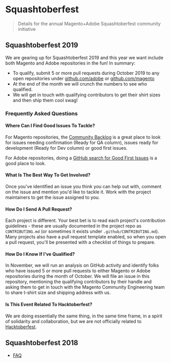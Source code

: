 # Squashtoberfest

> Details for the annual Magento+Adobe Squashtoberfest community initiative

## Squashtoberfest 2019

We are gearing up for Squashtoberfest 2019 and this year we want include both
Magento and Adobe repositories in the fun! In summary:

- To qualify, submit 5 or more pull requests during October 2019 to any open repositories
  under [github.com/adobe](https://github.com/adobe) or [github.com/magento](https://github.com/magento)
- At the end of the month we will crunch the numbers to see who qualified.
- We will get in touch with qualifying contributors to get their shirt sizes and
    then ship them cool swag!

### Frequently Asked Questions

#### Where Can I Find Good Issues To Tackle?

For Magento repositories, the [Community Backlog](https://github.com/orgs/magento/projects/6)
is a great place to look for issues needing confirmation (Ready for QA column),
issues ready for development (Ready for Dev column) or good first issues.

For Adobe repositories, doing a [GitHub search for Good First Issues](https://github.com/search?o=desc&q=org%3Aadobe+is%3Aissue+is%3Aopen+label%3A%22good+first+issue%22&s=updated&type=Issues)
is a good place to look.

#### What Is The Best Way To Get Involved?

Once you've identified an issue you think you can help out with, comment on the
issue and mention you'd like to tackle it. Work with the project maintainers to
get the issue assigned to you.

#### How Do I Send A Pull Request?

Each project is different. Your best bet is to read each project's contribution
guidelines - these are usually documented in the project repo as
`CONTRIBUTING.md` (or sometimes it exists under `.github/CONTRIBUTING.md`). Many
projects also have a pull request template enabled, so when you open a pull
request, you'll be presented with a checklist of things to prepare.

#### How Do I Know If I've Qualified?

In November, we will run an analysis on GitHub activity and identify folks who
have issued 5 or more pull requests to either Magento or Adobe repositories
during the month of October. We will file an issue in this repository,
mentioning the qualifying contributors by their handle and asking them to get in
touch with the Magento Community Engineering team to share t-shirt size and
shipping address with us.

#### Is This Event Related To Hacktoberfest?

We are doing essentially the same thing, in the same time frame, in a spirit of
solidarity and collaboration, but we are not officially related to
[Hacktoberfest](https://hacktoberfest.digitalocean.com/).

## Squashtoberfest 2018

- [FAQ](./2018/FAQ.md)
